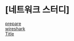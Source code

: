 # [네트워크 스터디]  

[prepare](<01. prepare.md>)  
[wireshark](02.wireshark.md)  
[Title](<03. multinet.md>)